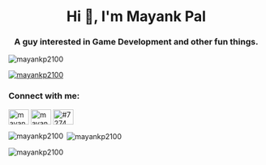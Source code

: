 <h1 align="center">Hi 👋, I'm Mayank Pal</h1>
<h3 align="center">A guy interested in Game Development and other fun things.</h3>

<p align="left"> <img src="https://komarev.com/ghpvc/?username=mayankp2100&label=Profile%20views&color=0e75b6&style=flat" alt="mayankp2100" /> </p>

<p align="left"> <a href="https://github.com/ryo-ma/github-profile-trophy"><img src="https://github-profile-trophy.vercel.app/?username=mayankp2100&theme=radical" alt="mayankp2100" /></a> </p>

<h3 align="left">Connect with me:</h3>
<p align="left">
<a href="https://twitter.com/mayankp2100" target="blank"><img align="center" src="https://raw.githubusercontent.com/rahuldkjain/github-profile-readme-generator/master/src/images/icons/Social/twitter.svg" alt="mayankp2100" height="30" width="40" /></a>
<a href="https://instagram.com/mayank8722" target="blank"><img align="center" src="https://raw.githubusercontent.com/rahuldkjain/github-profile-readme-generator/master/src/images/icons/Social/instagram.svg" alt="mayank8722" height="30" width="40" /></a>
<a href="https://discord.gg/#7274" target="blank"><img align="center" src="https://raw.githubusercontent.com/rahuldkjain/github-profile-readme-generator/master/src/images/icons/Social/discord.svg" alt="#7274" height="30" width="40" /></a>
</p>

<p><img align="left" src="https://github-readme-stats.vercel.app/api/top-langs?username=mayankp2100&show_icons=true&locale=en&layout=compact&theme=radical" alt="mayankp2100" /></p>

<p>&nbsp;<img align="center" src="https://github-readme-stats.vercel.app/api?username=mayankp2100&show_icons=true&locale=en&theme=radical" alt="mayankp2100" /></p>

<p><img align="center" src="https://github-readme-streak-stats.herokuapp.com/?user=mayankp2100&theme=radical" alt="mayankp2100" /></p>
